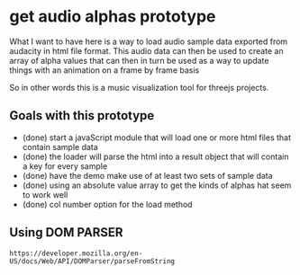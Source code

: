 # get audio alphas prototype

What I want to have here is a way to load audio sample data exported from audacity in html file format. This audio data can then be used to create an array of alpha values that can then in turn be used as a way to update things with an animation on a frame by frame basis

So in other words this is a music visualization tool for threejs projects.

## Goals with this prototype

* (done) start a javaScript module that will load one or more html files that contain sample data
* (done) the loader will parse the html into a result object that will contain a key for every sample
* (done) have the demo make use of at least two sets of sample data
* (done) using an absolute value array to get the kinds of alphas hat seem to work well
* (done) col number option for the load method

## Using DOM PARSER

```
https://developer.mozilla.org/en-US/docs/Web/API/DOMParser/parseFromString
```